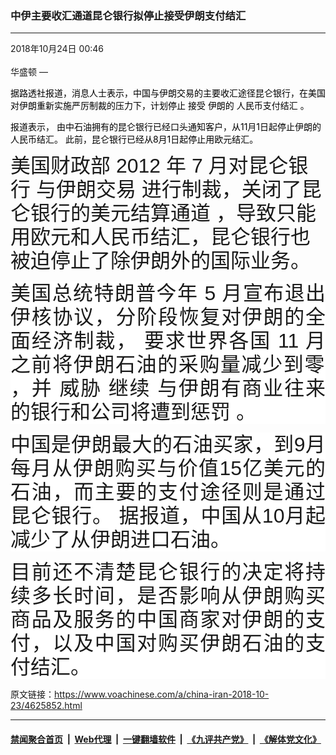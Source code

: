 ### 中伊主要收汇通道昆仑银行拟停止接受伊朗支付结汇 
------------------------

<div class="published">
 <span class="date" title="中国时间">
  <time datetime="2018-10-24T00:46:20+08:00">
   2018年10月24日 00:46
  </time>
 </span>
</div>
<br/>
<div class="wsw">
 <span class="dateline">
  华盛顿 —
 </span>
 <div class="OutlineElement Ltr SCXW246716070" style="direction: ltr;">
  <div class="OutlineElement Ltr SCXW213141091" style="direction: ltr;">
   <p class="Paragraph SCXW213141091" paraeid="{c7bf6782-2b53-41da-aa4c-604f5223c5d6}{66}" paraid="518375472" style="font-weight: normal; font-style: normal; vertical-align: baseline; background-color: transparent; color: windowtext; text-align: left; margin-left: 0px; margin-right: 0px; padding-left: 0px; padding-right: 0px; text-indent: 0px;">
    <span class="NormalTextRun SCXW213141091" style="background-color: inherit;">
     据路透社报道，消息人士表示，中国与伊朗交易的主要收汇途径昆仑银行，在美国对伊朗重新实施严厉制裁的压力下，计划停止
    </span>
    <span class="NormalTextRun SCXW213141091" style="background-color: inherit;">
     接受
    </span>
    <span class="NormalTextRun SCXW213141091" style="background-color: inherit;">
     伊朗的
    </span>
    <span class="NormalTextRun SCXW213141091" style="background-color: inherit;">
     人民币支付结汇
    </span>
    <span class="NormalTextRun SCXW213141091" style="background-color: inherit;">
     。
    </span>
   </p>
  </div>
  <p class="Paragraph SCXW246716070" paraeid="{c7bf6782-2b53-41da-aa4c-604f5223c5d6}{84}" paraid="532660068" style="font-weight: normal; font-style: normal; vertical-align: baseline; background-color: transparent; color: windowtext; text-align: left; margin-left: 0px; margin-right: 0px; padding-left: 0px; padding-right: 0px; text-indent: 0px;">
   <span class="NormalTextRun SCXW246716070" style="background-color: inherit;">
    报道表示，
   </span>
   <span class="NormalTextRun SCXW246716070" style="background-color: inherit;">
    由中石油拥有的昆仑银行已经口头通知客户，从11月1日起停止伊朗的人民币结汇。
   </span>
   <span class="NormalTextRun SCXW246716070" style="background-color: inherit;">
    此前，昆仑银行已经从8月1日起停止用欧元结汇。
   </span>
  </p>
 </div>
 <div class="OutlineElement Ltr SCXW246716070" style="direction: ltr;">
  <p class="Paragraph SCXW246716070" paraeid="{c7bf6782-2b53-41da-aa4c-604f5223c5d6}{98}" paraid="505886800" style="font-weight: normal; font-style: normal; vertical-align: baseline; background-color: transparent; color: windowtext; text-align: left; margin-left: 0px; margin-right: 0px; padding-left: 0px; padding-right: 0px; text-indent: 0px;">
   <span class="TextRun SCXW246716070" lang="ZH-CN" style="color: rgb(26, 26, 26); font-size: 24pt; font-family: 宋体, 宋体_MSFontService, sans-serif; line-height: 38px;" xml:lang="ZH-CN">
    <span class="NormalTextRun SCXW246716070" style="background-color: inherit;">
     美国财政部
    </span>
   </span>
   <span class="TextRun SCXW246716070" lang="EN-US" style="color: rgb(26, 26, 26); font-size: 24pt; font-family: 宋体, 宋体_MSFontService, sans-serif; line-height: 38px;" xml:lang="EN-US">
    <span class="NormalTextRun SCXW246716070" style="background-color: inherit;">
     2012
    </span>
   </span>
   <span class="TextRun SCXW246716070" lang="ZH-CN" style="color: rgb(26, 26, 26); font-size: 24pt; font-family: 宋体, 宋体_MSFontService, sans-serif; line-height: 38px;" xml:lang="ZH-CN">
    <span class="NormalTextRun SCXW246716070" style="background-color: inherit;">
     年
    </span>
   </span>
   <span class="TextRun SCXW246716070" lang="EN-US" style="color: rgb(26, 26, 26); font-size: 24pt; font-family: 宋体, 宋体_MSFontService, sans-serif; line-height: 38px;" xml:lang="EN-US">
    <span class="NormalTextRun SCXW246716070" style="background-color: inherit;">
     7
    </span>
   </span>
   <span class="TextRun SCXW246716070" lang="ZH-CN" style="color: rgb(26, 26, 26); font-size: 24pt; font-family: 宋体, 宋体_MSFontService, sans-serif; line-height: 38px;" xml:lang="ZH-CN">
    <span class="NormalTextRun SCXW246716070" style="background-color: inherit;">
     月对昆仑银行
    </span>
   </span>
   <span class="TextRun SCXW246716070" lang="ZH-CN" style="color: rgb(26, 26, 26); font-size: 24pt; font-family: 宋体, 宋体_MSFontService, sans-serif; line-height: 38px;" xml:lang="ZH-CN">
    <span class="NormalTextRun SCXW246716070" style="background-color: inherit;">
     与伊朗交易
    </span>
   </span>
   <span class="TextRun SCXW246716070" lang="ZH-CN" style="color: rgb(26, 26, 26); font-size: 24pt; font-family: 宋体, 宋体_MSFontService, sans-serif; line-height: 38px;" xml:lang="ZH-CN">
    <span class="NormalTextRun SCXW246716070" style="background-color: inherit;">
     进行制裁，关闭了昆仑银行的美元结算通道
    </span>
   </span>
   <span class="TextRun SCXW246716070" lang="ZH-CN" style="color: rgb(26, 26, 26); font-size: 24pt; font-family: 宋体, 宋体_MSFontService, sans-serif; line-height: 38px;" xml:lang="ZH-CN">
    <span class="NormalTextRun SCXW246716070" style="background-color: inherit;">
     ，导致只能用欧元和人民币结汇，昆仑银行也被迫停止了除伊朗外的国际业务。
    </span>
   </span>
   <span class="NormalTextRun SCXW246716070" style="background-color: inherit;">
   </span>
  </p>
 </div>
 <div class="OutlineElement Ltr SCXW246716070" style="direction: ltr;">
  <p class="Paragraph SCXW246716070" paraeid="{c7bf6782-2b53-41da-aa4c-604f5223c5d6}{124}" paraid="1582331715" style="font-weight: normal; font-style: normal; vertical-align: baseline; background-color: rgb(255, 255, 255); color: windowtext; text-align: justify; margin-left: 0px; margin-right: 0px; padding-left: 0px; padding-right: 0px; text-indent: 0px;">
   <span class="TextRun SCXW246716070" lang="ZH-CN" style="color: rgb(26, 26, 26); font-size: 24pt; font-family: 宋体, 宋体_MSFontService, sans-serif; line-height: 38px;" xml:lang="ZH-CN">
    <span class="NormalTextRun SCXW246716070" style="background-color: inherit;">
     美国总统特朗普今年
    </span>
   </span>
   <span class="TextRun SCXW246716070" lang="EN-US" style="color: rgb(26, 26, 26); font-size: 24pt; font-family: 宋体, 宋体_MSFontService, sans-serif; line-height: 38px;" xml:lang="EN-US">
    <span class="NormalTextRun SCXW246716070" style="background-color: inherit;">
     5
    </span>
   </span>
   <span class="TextRun SCXW246716070" lang="ZH-CN" style="color: rgb(26, 26, 26); font-size: 24pt; font-family: 宋体, 宋体_MSFontService, sans-serif; line-height: 38px;" xml:lang="ZH-CN">
    <span class="NormalTextRun SCXW246716070" style="background-color: inherit;">
     月宣布退出伊核协议，分阶段恢复对伊朗的全面经济制裁，
    </span>
   </span>
   <span class="TextRun SCXW246716070" lang="ZH-CN" style="color: rgb(26, 26, 26); font-size: 24pt; font-family: 宋体, 宋体_MSFontService, sans-serif; line-height: 38px;" xml:lang="ZH-CN">
    <span class="NormalTextRun SCXW246716070" style="background-color: inherit;">
     要求世界各国
    </span>
   </span>
   <span class="TextRun SCXW246716070" lang="EN-US" style="color: rgb(26, 26, 26); font-size: 24pt; font-family: 宋体, 宋体_MSFontService, sans-serif; line-height: 38px;" xml:lang="EN-US">
    <span class="NormalTextRun SCXW246716070" style="background-color: inherit;">
     11
    </span>
   </span>
   <span class="TextRun SCXW246716070" lang="ZH-CN" style="color: rgb(26, 26, 26); font-size: 24pt; font-family: 宋体, 宋体_MSFontService, sans-serif; line-height: 38px;" xml:lang="ZH-CN">
    <span class="NormalTextRun SCXW246716070" style="background-color: inherit;">
     月之前将伊朗石油的采购量减少到零
    </span>
   </span>
   <span class="TextRun SCXW246716070" lang="ZH-CN" style="color: rgb(26, 26, 26); font-size: 24pt; font-family: 宋体, 宋体_MSFontService, sans-serif; line-height: 38px;" xml:lang="ZH-CN">
    <span class="NormalTextRun SCXW246716070" style="background-color: inherit;">
     ，并
    </span>
   </span>
   <span class="TextRun SCXW246716070" lang="ZH-CN" style="color: rgb(26, 26, 26); font-size: 24pt; font-family: 宋体, 宋体_MSFontService, sans-serif; line-height: 38px;" xml:lang="ZH-CN">
    <span class="NormalTextRun SCXW246716070" style="background-color: inherit;">
     威胁
    </span>
   </span>
   <span class="TextRun SCXW246716070" lang="ZH-CN" style="color: rgb(26, 26, 26); font-size: 24pt; font-family: 宋体, 宋体_MSFontService, sans-serif; line-height: 38px;" xml:lang="ZH-CN">
    <span class="NormalTextRun SCXW246716070" style="background-color: inherit;">
     继续
    </span>
   </span>
   <span class="TextRun SCXW246716070" lang="ZH-CN" style="color: rgb(26, 26, 26); font-size: 24pt; font-family: 宋体, 宋体_MSFontService, sans-serif; line-height: 38px;" xml:lang="ZH-CN">
    <span class="NormalTextRun SCXW246716070" style="background-color: inherit;">
     与伊朗有商业往来的银行和公司将遭到惩罚
    </span>
   </span>
   <span class="TextRun SCXW246716070" lang="EN-US" style="color: rgb(26, 26, 26); font-size: 24pt; font-family: 宋体, 宋体_MSFontService, sans-serif; line-height: 38px;" xml:lang="EN-US">
    <span class="NormalTextRun SCXW246716070" style="background-color: inherit;">
     。
    </span>
   </span>
  </p>
 </div>
 <div class="OutlineElement Ltr SCXW246716070" style="direction: ltr;">
  <p class="Paragraph SCXW246716070" paraeid="{c7bf6782-2b53-41da-aa4c-604f5223c5d6}{150}" paraid="1661411760" style="font-weight: normal; font-style: normal; vertical-align: baseline; background-color: rgb(255, 255, 255); color: windowtext; text-align: justify; margin-left: 0px; margin-right: 0px; padding-left: 0px; padding-right: 0px; text-indent: 0px;">
   <span class="TextRun SCXW246716070" lang="ZH-CN" style="color: rgb(26, 26, 26); font-size: 24pt; font-family: 宋体, 宋体_MSFontService, sans-serif; line-height: 38px;" xml:lang="ZH-CN">
    <span class="NormalTextRun SCXW246716070" style="background-color: inherit;">
     中国是伊朗最大的石油买家，到9月每月从伊朗购买与价值15亿美元的石油，而主要的支付途径则是通过昆仑银行。
    </span>
   </span>
   <span class="TextRun SCXW246716070" lang="ZH-CN" style="color: rgb(26, 26, 26); font-size: 24pt; font-family: 宋体, 宋体_MSFontService, sans-serif; line-height: 38px;" xml:lang="ZH-CN">
    <span class="NormalTextRun SCXW246716070" style="background-color: inherit;">
     据报道，中国从10月起减少了从伊朗进口石油。
    </span>
   </span>
  </p>
 </div>
 <div class="OutlineElement Ltr SCXW246716070" style="direction: ltr;">
  <p class="Paragraph SCXW246716070" paraeid="{c7bf6782-2b53-41da-aa4c-604f5223c5d6}{158}" paraid="347747091" style="font-weight: normal; font-style: normal; vertical-align: baseline; background-color: rgb(255, 255, 255); color: windowtext; text-align: justify; margin-left: 0px; margin-right: 0px; padding-left: 0px; padding-right: 0px; text-indent: 0px;">
   <span class="TextRun SCXW246716070" lang="ZH-CN" style="color: rgb(26, 26, 26); font-size: 24pt; font-family: 宋体, 宋体_MSFontService, sans-serif; line-height: 38px;" xml:lang="ZH-CN">
    <span class="NormalTextRun SCXW246716070" style="background-color: inherit;">
     目前还不清楚昆仑银行的决定将持续多长时间，是否影响从伊朗购买商品及服务的中国商家对伊朗的支付，以及中国对购买伊朗石油的支付结汇。
    </span>
   </span>
  </p>
 </div>
</div>

原文链接：https://www.voachinese.com/a/china-iran-2018-10-23/4625852.html


------------------------
#### [禁闻聚合首页](https://github.com/gfw-breaker/banned-news/blob/master/README.md) &nbsp;|&nbsp; [Web代理](https://github.com/gfw-breaker/open-proxy/blob/master/README.md) &nbsp;|&nbsp;  [一键翻墙软件](https://github.com/gfw-breaker/nogfw/blob/master/README.md) &nbsp;|&nbsp; [《九评共产党》](https://github.com/gfw-breaker/9ping.md/blob/master/README.md#九评之一评共产党是什么) &nbsp;|&nbsp; [《解体党文化》](https://github.com/gfw-breaker/jtdwh.md/blob/master/README.md#绪论)